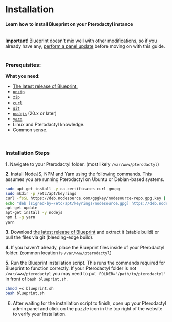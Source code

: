 # Installation
<h4 class="fw-light">Learn how to install Blueprint on your Pterodactyl instance</h4><br/>

<div class="alert alert-warning" role="alert">
  <i class="bi bi-exclamation-triangle-fill mb-1" style="font-size:23px; float: left;"></i>
  <div class="ps-3 ms-3">
  <strong>Important! </strong>
  Blueprint doesn't mix well with other modifications, so if you already have any, 
  <a href="https://pterodactyl.io/panel/1.0/updating.html" class="alert-link">perform a panel update</a> before moving on with this guide.</div>
</div><br/>


### **Prerequisites:**

**What you need:**
* [The latest release of Blueprint.](https://github.com/teamblueprint/main/releases/latest)
* [`unzip`](https://pkgs.org/download/unzip)
* [`zip`](https://pkgs.org/download/zip)
* [`curl`](https://github.com/curl/curl)
* [`git`](https://github.com/git/git)
* [`nodejs`](https://nodejs.org) (20.x or later)
* [`yarn`](https://yarnpkg.com/)
* Linux and Pterodactyl knowledge.
* Common sense.

<br/>

### **Installation Steps**

**1.** Navigate to your Pterodactyl folder. (most likely `/var/www/pterodactyl`)

**2.** Install NodeJS, NPM and Yarn using the following commands. This assumes you are running Pterodactyl on Ubuntu or Debian-based systems.
```sh
sudo apt-get install -y ca-certificates curl gnupg
sudo mkdir -p /etc/apt/keyrings
curl -fsSL https://deb.nodesource.com/gpgkey/nodesource-repo.gpg.key | sudo gpg --dearmor -o /etc/apt/keyrings/nodesource.gpg
echo "deb [signed-by=/etc/apt/keyrings/nodesource.gpg] https://deb.nodesource.com/node_20.x nodistro main" | tee /etc/apt/sources.list.d/nodesource.list
apt-get update
apt-get install -y nodejs
npm i -g yarn
yarn
```
**3.** Download [the latest release of Blueprint](https://github.com/teamblueprint/main/releases/latest) and extract it (stable build) or pull the files via git (bleeding-edge build).

**4.** If you haven't already, place the Blueprint files inside of your Pterodactyl folder. (common location is `/var/www/pterodactyl`)

**5.** Run the Blueprint installation script. This runs the commands required for Blueprint to function correctly. If your Pterodactyl folder is not `/var/www/pterodactyl` you may need to put `_FOLDER="/path/to/pterodactyl"` in front of `bash blueprint.sh`.
```sh
chmod +x blueprint.sh
bash blueprint.sh
```
6. After waiting for the installation script to finish, open up your Pterodactyl admin panel and click on the puzzle icon in the top right of the website to verify your installation.
